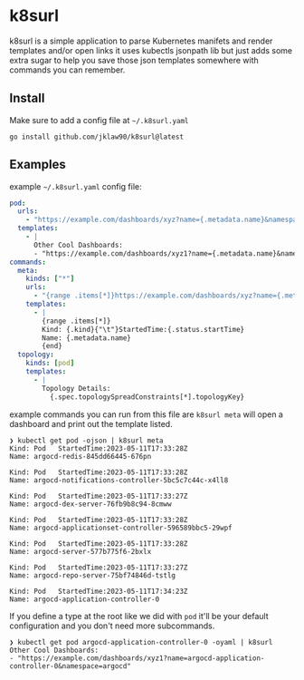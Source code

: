 # k8surl

k8surl is a simple application to parse Kubernetes manifets and render templates and/or open links
it uses kubectls jsonpath lib but just adds some extra sugar to help you save those json templates somewhere with commands you can remember.

## Install

Make sure to add a config file at `~/.k8surl.yaml`

```
go install github.com/jklaw90/k8surl@latest
```

## Examples

example `~/.k8surl.yaml` config file:

```yaml
pod:
  urls:
    - "https://example.com/dashboards/xyz?name={.metadata.name}&namespace={.metadata.namespace}"
  templates:
    - |
      Other Cool Dashboards:
      - "https://example.com/dashboards/xyz1?name={.metadata.name}&namespace={.metadata.namespace}"
commands:
  meta:
    kinds: ["*"]
    urls:
      - "{range .items[*]}https://example.com/dashboards/xyz?name={.metadata.name}&namespace={.metadata.namespace}{end}"
    templates:
      - |
        {range .items[*]}
        Kind: {.kind}{"\t"}StartedTime:{.status.startTime}
        Name: {.metadata.name}
        {end}
  topology:
    kinds: [pod]
    templates:
      - |
        Topology Details:
          {.spec.topologySpreadConstraints[*].topologyKey}
```

example commands you can run from this file are
`k8surl meta` will open a dashboard and print out the template listed.

```
❯ kubectl get pod -ojson | k8surl meta
Kind: Pod	StartedTime:2023-05-11T17:33:28Z
Name: argocd-redis-845dd66445-676pn

Kind: Pod	StartedTime:2023-05-11T17:33:28Z
Name: argocd-notifications-controller-5bc5c7c44c-x4ll8

Kind: Pod	StartedTime:2023-05-11T17:33:27Z
Name: argocd-dex-server-76fb9b8c94-8cmww

Kind: Pod	StartedTime:2023-05-11T17:33:28Z
Name: argocd-applicationset-controller-596589bbc5-29wpf

Kind: Pod	StartedTime:2023-05-11T17:33:28Z
Name: argocd-server-577b775f6-2bxlx

Kind: Pod	StartedTime:2023-05-11T17:33:27Z
Name: argocd-repo-server-75bf74846d-tstlg

Kind: Pod	StartedTime:2023-05-11T17:34:23Z
Name: argocd-application-controller-0
```

If you define a type at the root like we did with `pod` it'll be your default configuration and you don't need more subcommands.

```
❯ kubectl get pod argocd-application-controller-0 -oyaml | k8surl
Other Cool Dashboards:
- "https://example.com/dashboards/xyz1?name=argocd-application-controller-0&namespace=argocd"
```

